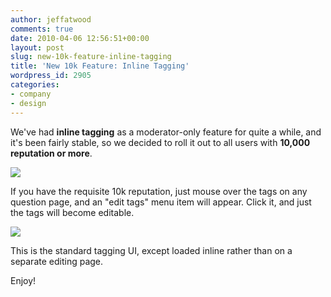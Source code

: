```yaml
---
author: jeffatwood
comments: true
date: 2010-04-06 12:56:51+00:00
layout: post
slug: new-10k-feature-inline-tagging
title: 'New 10k Feature: Inline Tagging'
wordpress_id: 2905
categories:
- company
- design
---
```



We've had **inline tagging** as a moderator-only feature for quite a while, and it's been fairly stable, so we decided to roll it out to all users with **10,000 reputation or more**.



![](/blog/images/wordpress/inline-tagging.png)



If you have the requisite 10k reputation, just mouse over the tags on any question page, and an "edit tags" menu item will appear. Click it, and just the tags will become editable.



![](/blog/images/wordpress/inline-tagging-2.png)



This is the standard tagging UI, except loaded inline rather than on a separate editing page.



Enjoy!

